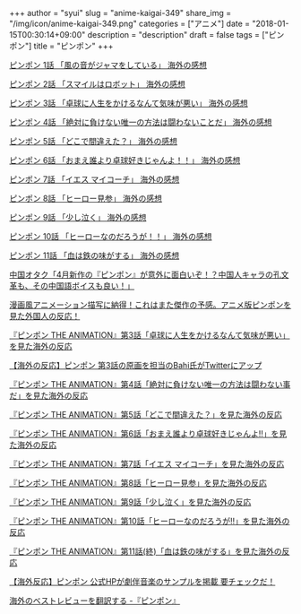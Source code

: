 +++
author = "syui"
slug = "anime-kaigai-349"
share_img = "/img/icon/anime-kaigai-349.png"
categories = ["アニメ"]
date = "2018-01-15T00:30:14+09:00"
description = "description"
draft = false
tags = ["ピンポン"]
title = "ピンポン"
+++



<a href="http://blog.livedoor.jp/kaigai_no/archives/38206860.html" rel="nofollow" target="_blank" title="ピンポン 1話 「風の音がジャマをしている」 海外の感想">ピンポン 1話 「風の音がジャマをしている」 海外の感想</a>

<a href="http://blog.livedoor.jp/kaigai_no/archives/38341618.html" rel="nofollow" target="_blank" title="ピンポン 2話 「スマイルはロボット」 海外の感想">ピンポン 2話 「スマイルはロボット」 海外の感想</a>

<a href="http://blog.livedoor.jp/kaigai_no/archives/38459370.html" rel="nofollow" target="_blank" title="ピンポン 3話 「卓球に人生をかけるなんて気味が悪い」 海外の感想">ピンポン 3話 「卓球に人生をかけるなんて気味が悪い」 海外の感想</a>

<a href="http://blog.livedoor.jp/kaigai_no/archives/38590178.html" rel="nofollow" target="_blank" title="ピンポン 4話 「絶対に負けない唯一の方法は闘わないことだ」 海外の感想">ピンポン 4話 「絶対に負けない唯一の方法は闘わないことだ」 海外の感想</a>

<a href="http://blog.livedoor.jp/kaigai_no/archives/38730180.html" rel="nofollow" target="_blank" title="ピンポン 5話 「どこで間違えた？」 海外の感想">ピンポン 5話 「どこで間違えた？」 海外の感想</a>

<a href="http://blog.livedoor.jp/kaigai_no/archives/38846440.html" rel="nofollow" target="_blank" title="ピンポン 6話 「おまえ誰より卓球好きじゃんよ！！」 海外の感想">ピンポン 6話 「おまえ誰より卓球好きじゃんよ！！」 海外の感想</a>

<a href="http://blog.livedoor.jp/kaigai_no/archives/38976960.html" rel="nofollow" target="_blank" title="ピンポン 7話 「イエス マイコーチ」 海外の感想">ピンポン 7話 「イエス マイコーチ」 海外の感想</a>

<a href="http://blog.livedoor.jp/kaigai_no/archives/39102849.html" rel="nofollow" target="_blank" title="ピンポン 8話 「ヒーロー見参」 海外の感想">ピンポン 8話 「ヒーロー見参」 海外の感想</a>

<a href="http://blog.livedoor.jp/kaigai_no/archives/39217183.html" rel="nofollow" target="_blank" title="ピンポン 9話 「少し泣く」 海外の感想">ピンポン 9話 「少し泣く」 海外の感想</a>

<a href="http://blog.livedoor.jp/kaigai_no/archives/39335950.html" rel="nofollow" target="_blank" title="ピンポン 10話 「ヒーローなのだろうが！！」 海外の感想">ピンポン 10話 「ヒーローなのだろうが！！」 海外の感想</a>

<a href="http://blog.livedoor.jp/kaigai_no/archives/39444851.html" rel="nofollow" target="_blank" title="ピンポン 11話 「血は鉄の味がする」 海外の感想">ピンポン 11話 「血は鉄の味がする」 海外の感想</a>

<a href="http://blog.livedoor.jp/kashikou/archives/51986149.html" rel="nofollow" target="_blank" title="中国オタク「4月新作の『ピンポン』が意外に面白いぞ！？中国人キャラの孔文革も、その中国語ボイスも良い！」">中国オタク「4月新作の『ピンポン』が意外に面白いぞ！？中国人キャラの孔文革も、その中国語ボイスも良い！」</a>

<a href="http://jipangnet.blog.fc2.com/blog-entry-858.html" rel="nofollow" target="_blank" title="漫画風アニメーション描写に納得！これはまた傑作の予感。アニメ版ピンポンを見た外国人の反応！">漫画風アニメーション描写に納得！これはまた傑作の予感。アニメ版ピンポンを見た外国人の反応！</a>

<a href="http://translated.blog.jp/archives/5757197.html" rel="nofollow" target="_blank" title="『ピンポン THE ANIMATION』第3話「卓球に人生をかけるなんて気味が悪い」を見た海外の反応">『ピンポン THE ANIMATION』第3話「卓球に人生をかけるなんて気味が悪い」を見た海外の反応</a>

<a href="http://translated.blog.jp/archives/5993598.html" rel="nofollow" target="_blank" title="【海外の反応】ピンポン 第3話の原画を担当のBahi氏がTwitterにアップ">【海外の反応】ピンポン 第3話の原画を担当のBahi氏がTwitterにアップ</a>

<a href="http://translated.blog.jp/archives/6008219.html" rel="nofollow" target="_blank" title="『ピンポン THE ANIMATION』第4話「絶対に負けない唯一の方法は闘わない事だ」を見た海外の反応 ">『ピンポン THE ANIMATION』第4話「絶対に負けない唯一の方法は闘わない事だ」を見た海外の反応 </a>

<a href="http://translated.blog.jp/archives/6286497.html" rel="nofollow" target="_blank" title="『ピンポン THE ANIMATION』第5話「どこで間違えた？」を見た海外の反応">『ピンポン THE ANIMATION』第5話「どこで間違えた？」を見た海外の反応</a>

<a href="http://translated.blog.jp/archives/6626550.html" rel="nofollow" target="_blank" title="『ピンポン THE ANIMATION』第6話「おまえ誰より卓球好きじゃんよ!!」を見た海外の反応">『ピンポン THE ANIMATION』第6話「おまえ誰より卓球好きじゃんよ!!」を見た海外の反応</a>

<a href="http://translated.blog.jp/archives/7100610.html" rel="nofollow" target="_blank" title="『ピンポン THE ANIMATION』第7話「イエス マイコーチ」を見た海外の反応">『ピンポン THE ANIMATION』第7話「イエス マイコーチ」を見た海外の反応</a>

<a href="http://translated.blog.jp/archives/7434929.html" rel="nofollow" target="_blank" title="『ピンポン THE ANIMATION』第8話「ヒーロー見参」を見た海外の反応">『ピンポン THE ANIMATION』第8話「ヒーロー見参」を見た海外の反応</a>

<a href="http://translated.blog.jp/archives/7749488.html" rel="nofollow" target="_blank" title="『ピンポン THE ANIMATION』第9話「少し泣く」を見た海外の反応">『ピンポン THE ANIMATION』第9話「少し泣く」を見た海外の反応</a>

<a href="http://translated.blog.jp/archives/8044867.html" rel="nofollow" target="_blank" title="『ピンポン THE ANIMATION』第10話「ヒーローなのだろうが!!」を見た海外の反応">『ピンポン THE ANIMATION』第10話「ヒーローなのだろうが!!」を見た海外の反応</a>

<a href="http://translated.blog.jp/archives/8401246.html" rel="nofollow" target="_blank" title="『ピンポン THE ANIMATION』第11話(終)「血は鉄の味がする」を見た海外の反応">『ピンポン THE ANIMATION』第11話(終)「血は鉄の味がする」を見た海外の反応</a>

<a href="http://translated.blog.jp/archives/8558539.html" rel="nofollow" target="_blank" title="【海外反応】ピンポン 公式HPが劇伴音楽のサンプルを掲載 要チェックだ！">【海外反応】ピンポン 公式HPが劇伴音楽のサンプルを掲載 要チェックだ！</a>

<a href="http://www.owlhoot.net/entry/2017/01/31/171447" rel="nofollow" target="_blank" title="海外のベストレビューを翻訳する -『ピンポン』">海外のベストレビューを翻訳する -『ピンポン』</a>
